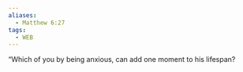 ```yaml
---
aliases:
  - Matthew 6:27
tags:
  - WEB
---
```

“Which of you by being anxious, can add one moment to his lifespan?